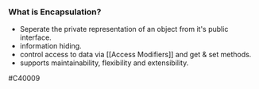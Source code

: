 ### What is Encapsulation?
- Seperate the private representation of an object from it's public interface.
- information hiding.
- control access to data via [[Access Modifiers]] and get & set methods.
- supports maintainability, flexibility and extensibility.

#C40009 